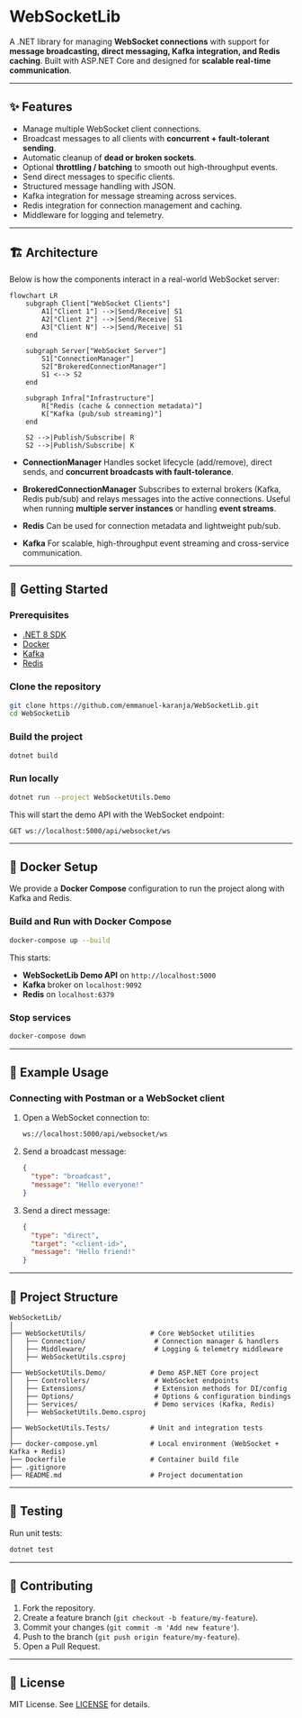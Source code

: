 # WebSocketLib

A .NET library for managing **WebSocket connections** with support for **message broadcasting, direct messaging, Kafka integration, and Redis caching**.
Built with ASP.NET Core and designed for **scalable real-time communication**.

---

## ✨ Features

* Manage multiple WebSocket client connections.
* Broadcast messages to all clients with **concurrent + fault-tolerant sending**.
* Automatic cleanup of **dead or broken sockets**.
* Optional **throttling / batching** to smooth out high-throughput events.
* Send direct messages to specific clients.
* Structured message handling with JSON.
* Kafka integration for message streaming across services.
* Redis integration for connection management and caching.
* Middleware for logging and telemetry.

---

## 🏗️ Architecture

Below is how the components interact in a real-world WebSocket server:

```mermaid
flowchart LR
    subgraph Client["WebSocket Clients"]
        A1["Client 1"] -->|Send/Receive| S1
        A2["Client 2"] -->|Send/Receive| S1
        A3["Client N"] -->|Send/Receive| S1
    end

    subgraph Server["WebSocket Server"]
        S1["ConnectionManager"]
        S2["BrokeredConnectionManager"]
        S1 <--> S2
    end

    subgraph Infra["Infrastructure"]
        R["Redis (cache & connection metadata)"]
        K["Kafka (pub/sub streaming)"]
    end

    S2 -->|Publish/Subscribe| R
    S2 -->|Publish/Subscribe| K
```

* **ConnectionManager**
  Handles socket lifecycle (add/remove), direct sends, and **concurrent broadcasts with fault-tolerance**.

* **BrokeredConnectionManager**
  Subscribes to external brokers (Kafka, Redis pub/sub) and relays messages into the active connections.
  Useful when running **multiple server instances** or handling **event streams**.

* **Redis**
  Can be used for connection metadata and lightweight pub/sub.

* **Kafka**
  For scalable, high-throughput event streaming and cross-service communication.

---

## 🚀 Getting Started

### Prerequisites

* [.NET 8 SDK](https://dotnet.microsoft.com/)
* [Docker](https://www.docker.com/)
* [Kafka](https://kafka.apache.org/)
* [Redis](https://redis.io/)

### Clone the repository

```bash
git clone https://github.com/emmanuel-karanja/WebSocketLib.git
cd WebSocketLib
```

### Build the project

```bash
dotnet build
```

### Run locally

```bash
dotnet run --project WebSocketUtils.Demo
```

This will start the demo API with the WebSocket endpoint:

```
GET ws://localhost:5000/api/websocket/ws
```

---

## 🐳 Docker Setup

We provide a **Docker Compose** configuration to run the project along with Kafka and Redis.

### Build and Run with Docker Compose

```bash
docker-compose up --build
```

This starts:

* **WebSocketLib Demo API** on `http://localhost:5000`
* **Kafka** broker on `localhost:9092`
* **Redis** on `localhost:6379`

### Stop services

```bash
docker-compose down
```

---

## 🔌 Example Usage

### Connecting with Postman or a WebSocket client

1. Open a WebSocket connection to:

   ```bash
   ws://localhost:5000/api/websocket/ws
   ```

2. Send a broadcast message:

   ```json
   {
     "type": "broadcast",
     "message": "Hello everyone!"
   }
   ```

3. Send a direct message:

   ```json
   {
     "type": "direct",
     "target": "<client-id>",
     "message": "Hello friend!"
   }
   ```

---

## 📂 Project Structure

```
WebSocketLib/
│
├── WebSocketUtils/                # Core WebSocket utilities
│   ├── Connection/                 # Connection manager & handlers
│   ├── Middleware/                 # Logging & telemetry middleware
│   ├── WebSocketUtils.csproj
│
├── WebSocketUtils.Demo/           # Demo ASP.NET Core project
│   ├── Controllers/                # WebSocket endpoints
│   ├── Extensions/                 # Extension methods for DI/config
│   ├── Options/                    # Options & configuration bindings
│   ├── Services/                   # Demo services (Kafka, Redis)
│   ├── WebSocketUtils.Demo.csproj
│
├── WebSocketUtils.Tests/          # Unit and integration tests
│
├── docker-compose.yml             # Local environment (WebSocket + Kafka + Redis)
├── Dockerfile                     # Container build file
├── .gitignore
├── README.md                      # Project documentation
```

---

## 🧪 Testing

Run unit tests:

```bash
dotnet test
```

---

## 🤝 Contributing

1. Fork the repository.
2. Create a feature branch (`git checkout -b feature/my-feature`).
3. Commit your changes (`git commit -m 'Add new feature'`).
4. Push to the branch (`git push origin feature/my-feature`).
5. Open a Pull Request.

---

## 📜 License

MIT License. See [LICENSE](LICENSE) for details.
